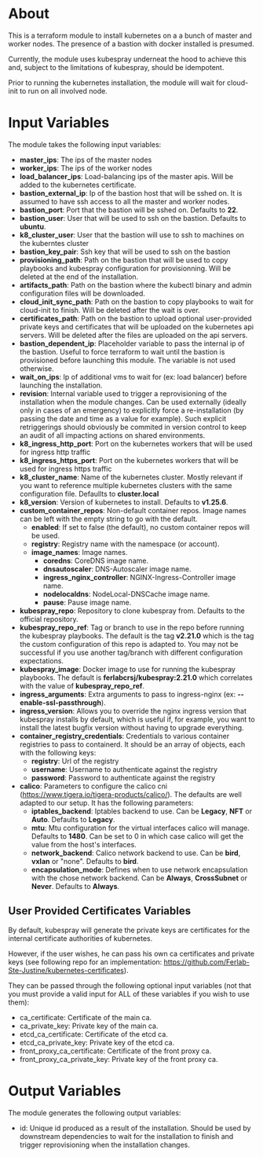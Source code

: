 # About

This is a terraform module to install kubernetes on a a bunch of master and worker nodes. The presence of a bastion with docker installed is presumed.

Currently, the module uses kubespray underneat the hood to achieve this and, subject to the limitations of kubespray, should be idempotent.

Prior to running the kubernetes installation, the module will wait for cloud-init to run on all involved node.

# Input Variables

The module takes the following input variables:

- **master_ips**: The ips of the master nodes
- **worker_ips**: The ips of the worker nodes
- **load_balancer_ips**: Load-balancing ips of the master apis. Will be added to the kubernetes certificate.
- **bastion_external_ip**: Ip of the bastion host that will be sshed on. It is assumed to have ssh access to all the master and worker nodes.
- **bastion_port**: Port that the bastion will be sshed on. Defaults to **22**.
- **bastion_user**: User that will be used to ssh on the bastion. Defaults to **ubuntu**.
- **k8_cluster_user**: User that the bastion will use to ssh to machines on the kuberntes cluster
- **bastion_key_pair**: Ssh key that will be used to ssh on the bastion
- **provisioning_path**: Path on the bastion that will be used to copy playbooks and kubespray configuration for provisionning. Will be deleted at the end of the installation.
- **artifacts_path**: Path on the bastion where the kubectl binary and admin configuration files will be downloaded.
- **cloud_init_sync_path**: Path on the bastion to copy playbooks to wait for cloud-init to finish. Will be deleted after the wait is over.
- **certificates_path**: Path on the bastion to upload optional user-provided private keys and certificates that will be uploaded on the kubernetes api servers. Will be deleted after the files are uploaded on the api servers.
- **bastion_dependent_ip**: Placeholder variable to pass the internal ip of the bastion. Useful to force terraform to wait until the bastion is provisioned before launching this module. The variable is not used otherwise.
- **wait_on_ips**: Ip of additional vms to wait for (ex: load balancer) before launching the installation.
- **revision**: Internal variable used to trigger a reprovisioning of the installation when the module changes. Can be used externally (ideally only in cases of an emergency) to explicitly force a re-installation (by passing the date and time as a value for example). Such explicit retriggerings should obviously be commited in version control to keep an audit of all impacting actions on shared environments.
- **k8_ingress_http_port**: Port on the kubernetes workers that will be used for ingress http traffic
- **k8_ingress_https_port**: Port on the kubernetes workers that will be used for ingress https traffic
- **k8_cluster_name**: Name of the kubernetes cluster. Mostly relevant if you want to reference multiple kubernetes clusters with the same configuration file. Defaullts to **cluster.local**
- **k8_version**: Version of kubernetes to install. Defaults to **v1.25.6**.
- **custom_container_repos**: Non-default container repos. Image names can be left with the empty string to go with the default.
  - **enabled**: If set to false (the default), no custom container repos will be used.
  - **registry**: Registry name with the namespace (or account).
  - **image_names**: Image names.
    - **coredns**: CoreDNS image name.
    - **dnsautoscaler**: DNS-Autoscaler image name.
    - **ingress_nginx_controller**: NGINX-Ingress-Controller image name.
    - **nodelocaldns**: NodeLocal-DNSCache image name.
    - **pause**: Pause image name.
- **kubespray_repo**: Repository to clone kubespray from. Defaults to the official repository.
- **kubespray_repo_ref**: Tag or branch to use in the repo before running the kubespray playbooks. The default is the tag **v2.21.0** which is the tag the custom configuration of this repo is adapted to. You may not be successful if you use another tag/branch with different configuration expectations.
- **kubespray_image**: Docker image to use for running the kubespray playbooks. The default is **ferlabcrsj/kubespray:2.21.0** which correlates with the value of **kubespray_repo_ref**.
- **ingress_arguments**: Extra arguments to pass to ingress-nginx (ex: **--enable-ssl-passthrough**).
- **ingress_version**: Allows you to override the nginx ingress version that kubespray installs by default, which is useful if, for example, you want to install the latest bugfix version without having to upgrade everything.
- **container_registry_credentials**: Credentials to various container registries to pass to containerd. It should be an array of objects, each with the following keys:
  - **registry**: Url of the registry
  - **username**: Username to authenticate against the registry
  - **password**: Password to authenticate against the registry
- **calico**: Parameters to configure the calico cni (https://www.tigera.io/tigera-products/calico/). The defaults are well adapted to our setup. It has the following parameters:
  - **iptables_backend**: Iptables backend to use. Can be **Legacy**, **NFT** or **Auto**. Defaults to **Legacy**.
  - **mtu**: Mtu configuration for the virtual interfaces calico will manage. Defaults to **1480**. Can be set to 0 in which case calico will get the value from the host's interfaces.
  - **network_backend**: Calico network backend to use. Can be **bird**, **vxlan** or "none". Defaults to **bird**.
  - **encapsulation_mode**: Defines when to use network encapsulation with the chose network backend. Can be **Always**, **CrossSubnet** or **Never**. Defaults to **Always**.

## User Provided Certificates Variables

By default, kubespray will generate the private keys are certificates for the internal certificate authorities of kubernetes.

However, if the user wishes, he can pass his own ca certificates and private keys (see following repo for an implementation: https://github.com/Ferlab-Ste-Justine/kubernetes-certificates).

They can be passed through the following optional input variables (not that you must provide a valid input for ALL of these variables if you wish to use them):

- ca_certificate: Certificate of the main ca.
- ca_private_key: Private key of the main ca.
- etcd_ca_certificate: Certificate of the etcd ca.
- etcd_ca_private_key: Private key of the etcd ca.
- front_proxy_ca_certificate: Certificate of the front proxy ca.
- front_proxy_ca_private_key: Private key of the front proxy ca.

# Output Variables

The module generates the following output variables:

- id: Unique id produced as a result of the installation. Should be used by downstream dependencies to wait for the installation to finish and trigger reprovisioning when the installation changes.